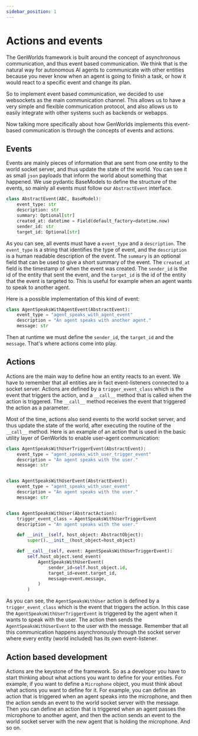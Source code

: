 ```yaml
---
sidebar_position: 1
---
```


# Actions and events

The GenWorlds framework is built around the concept of asynchronous communication, and thus event based communication. We think that is the natural way for autonomous AI agents to communicate with other entities because you never know when an agent is going to finish a task, or how it would react to a specific event and change its plan.

So to implement event based communication, we decided to use websockets as the main communication channel. This allows us to have a very simple and flexible communication protocol, and also allows us to easily integrate with other systems such as backends or webapps.

Now talking more specifically about how GenWorlds implements this event-based communication is through the concepts of events and actions.

## Events

Events are mainly pieces of information that are sent from one entity to the world socket server, and thus update the state of the world. You can see it as small `json` payloads that inform the world about something that happened. We use pydantic BaseModels to define the structure of the events, so mainly all events must follow our `AbstractEvent` interface.

```python
class AbstractEvent(ABC, BaseModel):
    event_type: str
    description: str
    summary: Optional[str]
    created_at: datetime = Field(default_factory=datetime.now)
    sender_id: str
    target_id: Optional[str]
```

As you can see, all events must have a `event_type` and a `description`. The `event_type` is a string that identifies the type of event, and the `description` is a human readable description of the event. The `summary` is an optional field that can be used to give a short summary of the event. The `created_at` field is the timestamp of when the event was created. The `sender_id` is the id of the entity that sent the event, and the `target_id` is the id of the entity that the event is targeted to. This is useful for example when an agent wants to speak to another agent.

Here is a possible implementation of this kind of event:

```python
class AgentSpeaksWithAgentEvent(AbstractEvent):
    event_type = "agent_speaks_with_agent_event"
    description = "An agent speaks with another agent."
    message: str
```

Then at runtime we must define the `sender_id`, the `target_id` and the `message`. That's where actions come into play.

## Actions

Actions are the main way to define how an entity reacts to an event. We have to remember that all entities are in fact event-listeners connected to a socket server. Actions are defined by a `trigger_event_class` which is the event that triggers the action, and a `__call__` method that is called when the action is triggered. The `__call__` method receives the event that triggered the action as a parameter.

Most of the time, actions also send events to the world socket server, and thus update the state of the world, after executing the routine of the `__call__` method. Here is an example of an action that is used in the basic utility layer of GenWorlds to enable user-agent communication:

```python
class AgentSpeaksWithUserTriggerEvent(AbstractEvent):
    event_type = "agent_speaks_with_user_trigger_event"
    description = "An agent speaks with the user."
    message: str


class AgentSpeaksWithUserEvent(AbstractEvent):
    event_type = "agent_speaks_with_user_event"
    description = "An agent speaks with the user."
    message: str


class AgentSpeaksWithUser(AbstractAction):
    trigger_event_class = AgentSpeaksWithUserTriggerEvent
    description = "An agent speaks with the user."

    def __init__(self, host_object: AbstractObject):
        super().__init__(host_object=host_object)

    def __call__(self, event: AgentSpeaksWithUserTriggerEvent):
        self.host_object.send_event(
            AgentSpeaksWithUserEvent(
                sender_id=self.host_object.id,
                target_id=event.target_id,
                message=event.message,
            )
        )
```

As you can see, the `AgentSpeaksWithUser` action is defined by a `trigger_event_class` which is the event that triggers the action. In this case the `AgentSpeaksWithUserTriggerEvent` is triggered by the agent when it wants to speak with the user. The action then sends the `AgentSpeaksWithUserEvent` to the user with the message. Remember that all this communication happens asynchronously through the socket server where every entity (world included) has its own event-listener.

## Action based development

Actions are the keystone of the framework. So as a developer you have to start thinking about what actions you want to define for your entities. For example, if you want to define a `Microphone` object, you must think about what actions you want to define for it. For example, you can define an action that is triggered when an agent speaks into the microphone, and then the action sends an event to the world socket server with the message. Then you can define an action that is triggered when an agent passes the microphone to another agent, and then the action sends an event to the world socket server with the new agent that is holding the microphone. And so on.
